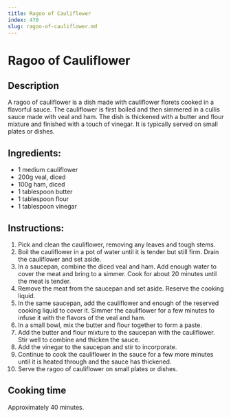 ```yaml
---
title: Ragoo of Cauliflower
index: 470
slug: ragoo-of-cauliflower.md
---
```


# Ragoo of Cauliflower

## Description
A ragoo of cauliflower is a dish made with cauliflower florets cooked in a flavorful sauce. The cauliflower is first boiled and then simmered in a cullis sauce made with veal and ham. The dish is thickened with a butter and flour mixture and finished with a touch of vinegar. It is typically served on small plates or dishes.

## Ingredients:
- 1 medium cauliflower
- 200g veal, diced
- 100g ham, diced
- 1 tablespoon butter
- 1 tablespoon flour
- 1 tablespoon vinegar

## Instructions:
1. Pick and clean the cauliflower, removing any leaves and tough stems.
2. Boil the cauliflower in a pot of water until it is tender but still firm. Drain the cauliflower and set aside.
3. In a saucepan, combine the diced veal and ham. Add enough water to cover the meat and bring to a simmer. Cook for about 20 minutes until the meat is tender.
4. Remove the meat from the saucepan and set aside. Reserve the cooking liquid.
5. In the same saucepan, add the cauliflower and enough of the reserved cooking liquid to cover it. Simmer the cauliflower for a few minutes to infuse it with the flavors of the veal and ham.
6. In a small bowl, mix the butter and flour together to form a paste.
7. Add the butter and flour mixture to the saucepan with the cauliflower. Stir well to combine and thicken the sauce.
8. Add the vinegar to the saucepan and stir to incorporate.
9. Continue to cook the cauliflower in the sauce for a few more minutes until it is heated through and the sauce has thickened.
10. Serve the ragoo of cauliflower on small plates or dishes.

## Cooking time
Approximately 40 minutes.
